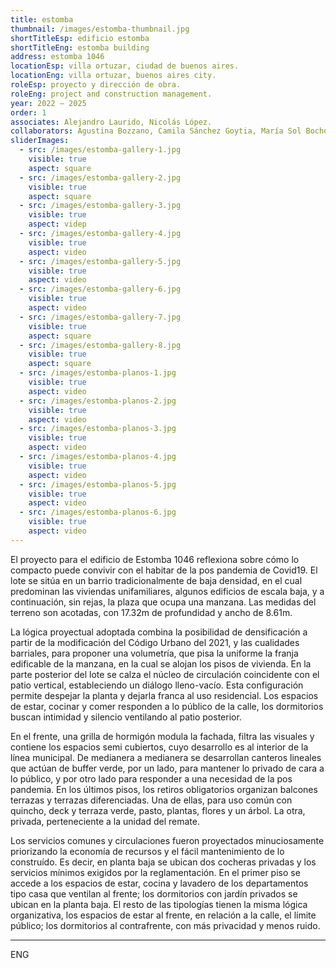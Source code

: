 ```yaml
---
title: estomba
thumbnail: /images/estomba-thumbnail.jpg
shortTitleEsp: edificio estomba
shortTitleEng: estomba building
address: estomba 1046
locationEsp: villa ortuzar, ciudad de buenos aires.
locationEng: villa ortuzar, buenos aires city.
roleEsp: proyecto y dirección de obra.
roleEng: project and construction management.
year: 2022 – 2025
order: 1
associates: Alejandro Laurido, Nicolás López.
collaborators: Agustina Bozzano, Camila Sánchez Goytia, María Sol Bochoeyer.
sliderImages:
  - src: /images/estomba-gallery-1.jpg
    visible: true
    aspect: square
  - src: /images/estomba-gallery-2.jpg
    visible: true
    aspect: square
  - src: /images/estomba-gallery-3.jpg
    visible: true
    aspect: videp
  - src: /images/estomba-gallery-4.jpg
    visible: true
    aspect: video
  - src: /images/estomba-gallery-5.jpg
    visible: true
    aspect: video
  - src: /images/estomba-gallery-6.jpg
    visible: true
    aspect: video
  - src: /images/estomba-gallery-7.jpg
    visible: true
    aspect: square
  - src: /images/estomba-gallery-8.jpg
    visible: true
    aspect: square
  - src: /images/estomba-planos-1.jpg
    visible: true
    aspect: video
  - src: /images/estomba-planos-2.jpg
    visible: true
    aspect: video
  - src: /images/estomba-planos-3.jpg
    visible: true
    aspect: video
  - src: /images/estomba-planos-4.jpg
    visible: true
    aspect: video
  - src: /images/estomba-planos-5.jpg
    visible: true
    aspect: video
  - src: /images/estomba-planos-6.jpg
    visible: true
    aspect: video
---
```


El proyecto para el edificio de Estomba 1046 reflexiona sobre cómo lo compacto puede convivir con el habitar de la pos pandemia de Covid19. El lote se sitúa en un barrio tradicionalmente de baja densidad, en el cual predominan las viviendas unifamiliares, algunos edificios de escala baja, y a continuación, sin rejas, la plaza que ocupa una manzana. Las medidas del terreno son acotadas, con 17.32m de profundidad y ancho de 8.61m.

La lógica proyectual adoptada combina la posibilidad de densificación a partir de la modificación del Código Urbano del 2021, y las cualidades barriales, para proponer una volumetría, que pisa la uniforme la franja edificable de la manzana, en la cual se alojan los pisos de vivienda. En la parte posterior del lote se calza el núcleo de circulación coincidente con el patio vertical, estableciendo un diálogo lleno-vacío. Esta configuración permite despejar la planta y dejarla franca al uso residencial. Los espacios de estar, cocinar y comer responden a lo público de la calle, los dormitorios buscan intimidad y silencio ventilando al patio posterior.

En el frente, una grilla de hormigón modula la fachada, filtra las visuales y contiene los espacios semi cubiertos, cuyo desarrollo es al interior de la línea municipal. De medianera a medianera se desarrollan canteros lineales que actúan de buffer verde, por un lado, para mantener lo privado de cara a lo público, y por otro lado para responder a una necesidad de la pos pandemia. En los últimos pisos, los retiros obligatorios organizan balcones terrazas y terrazas diferenciadas. Una de ellas, para uso común con quincho, deck y terraza verde, pasto, plantas, flores y un árbol. La otra, privada, perteneciente a la unidad del remate.

Los servicios comunes y circulaciones fueron proyectados minuciosamente priorizando la economía de recursos y el fácil mantenimiento de lo construído. Es decir, en planta baja se ubican dos cocheras privadas y los servicios mínimos exigidos por la reglamentación. En el primer piso se accede a los espacios de estar, cocina y lavadero de los departamentos tipo casa que ventilan al frente; los dormitorios con jardín privados se ubican en la planta baja. El resto de las tipologías tienen la misma lógica organizativa, los espacios de estar al frente, en relación a la calle, el límite público; los dormitorios al contrafrente, con más privacidad y menos ruido.

----

ENG